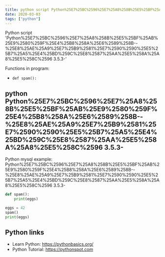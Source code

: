 ```yaml
---
title: python script Python%25E7%25BC%2596%25E7%25A8%258B%25E5%25BF%25AB%25E9%2580%259F%25E4%25B8%258A%25E6%2589%258B--%25E8%25AE%25A9%25E7%25B9%2581%25E7%2590%2590%25E5%25B7%25A5%25E4%25BD%259C%25E8%2587%25AA%25E5%258A%25A8%25E5%258C%2596 3.5.3- (snippet)
date: 2020-03-03
tags: ["python"]
---
```

Python script 'Python%25E7%25BC%2596%25E7%25A8%258B%25E5%25BF%25AB%25E9%2580%259F%25E4%25B8%258A%25E6%2589%258B--%25E8%25AE%25A9%25E7%25B9%2581%25E7%2590%2590%25E5%25B7%25A5%25E4%25BD%259C%25E8%2587%25AA%25E5%258A%25A8%25E5%258C%2596 3.5.3-'

Functions in program: 
* `def spam():`

## python Python%25E7%25BC%2596%25E7%25A8%258B%25E5%25BF%25AB%25E9%2580%259F%25E4%25B8%258A%25E6%2589%258B--%25E8%25AE%25A9%25E7%25B9%2581%25E7%2590%2590%25E5%25B7%25A5%25E4%25BD%259C%25E8%2587%25AA%25E5%258A%25A8%25E5%258C%2596 3.5.3-

Python mysql example: Python%25E7%25BC%2596%25E7%25A8%258B%25E5%25BF%25AB%25E9%2580%259F%25E4%25B8%258A%25E6%2589%258B--%25E8%25AE%25A9%25E7%25B9%2581%25E7%2590%2590%25E5%25B7%25A5%25E4%25BD%259C%25E8%2587%25AA%25E5%258A%25A8%25E5%258C%2596 3.5.3-

```python
def spam():
    print(eggs)

eggs = 42
spam()
print(eggs)

```

## Python links

- Learn Python: https://pythonbasics.org/
- Python Tutorial: https://pythonspot.com
